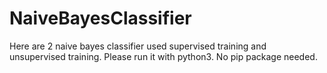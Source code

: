 # NaiveBayesClassifier
Here are 2 naive bayes classifier used supervised training and unsupervised training. Please run it with python3. No pip package needed.
